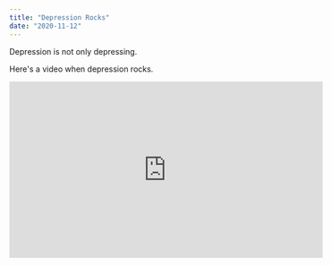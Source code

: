 ```yaml
---
title: "Depression Rocks"
date: "2020-11-12"
---
```


Depression is not only depressing.

Here's a video when depression rocks.

<iframe width="560" height="315" src="https://www.youtube.com/embed/2ysj_W6ygc8" frameborder="0" allowfullscreen></iframe>
